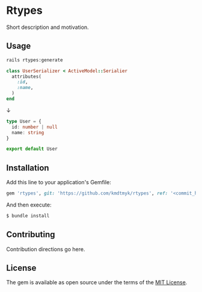 # Rtypes
Short description and motivation.

## Usage

```bash
rails rtypes:generate
```

```ruby
class UserSerializer < ActiveModel::Serialier
  attributes(
    :id,
    :name,
  )
end
```

↓

```ts
type User = {
  id: number | null
  name: string
}

export default User
```

## Installation
Add this line to your application's Gemfile:

```ruby
gem 'rtypes', git: 'https://github.com/kmdtmyk/rtypes', ref: '<commit_hash>'
```

And then execute:
```bash
$ bundle install
```

## Contributing
Contribution directions go here.

## License
The gem is available as open source under the terms of the [MIT License](https://opensource.org/licenses/MIT).
